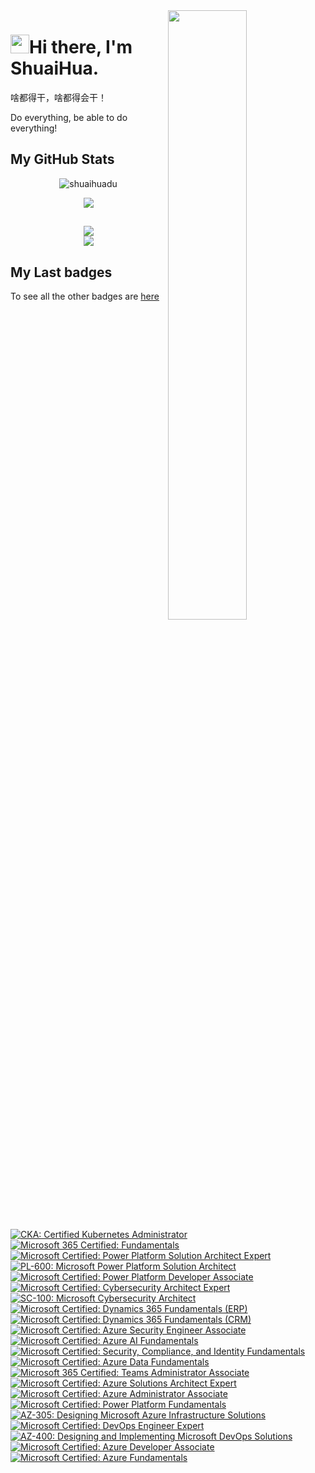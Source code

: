 <img align="right" src="https://github-readme-stats.vercel.app/api?username=shuaihuadu&show_icons=true&count_private=true&hide_border=true" width="50%"/>
<h1 class="mt-n3"><img src = "https://raw.githubusercontent.com/MartinHeinz/MartinHeinz/master/wave.gif" width="30" height="30">Hi there, I'm ShuaiHua.</h1>

啥都得干，啥都得会干！

Do everything, be able to do everything!

<h2> </h2>
<h2> My GitHub Stats</h2>
<p align="center"> <img src="https://komarev.com/ghpvc/?username=shuaihuadu" alt="shuaihuadu" /> </p>
<div align="center">
    <img  src="https://github-readme-stats.vercel.app/api/top-langs/?username=shuaihuadu&layout=compact" />
</div>

<h2> </h2>
<div align="center">
  <img  src="https://github-readme-streak-stats.herokuapp.com?user=shuaihuadu&theme=onedark&date_format=M%20j%5B%2C%20Y%5D" />
</div>
<div align="center">
  <img src="https://github-profile-trophy.vercel.app/?username=shuaihuadu&theme=gruvbox&row=1&column=6&no-frame=true&no-bg=true" />
</div>


<h2> My Last badges</h2>

To see all the other badges are [here](https://www.credly.com/users/shuaihuadu/badges)

<!--START_SECTION:badges-->
[![CKA: Certified Kubernetes Administrator](https://images.credly.com/size/100x100/images/8b8ed108-e77d-4396-ac59-2504583b9d54/cka_from_cncfsite__281_29.png)](http://www.credly.com/badges/5bf9a03e-8c27-4faf-bc14-b5407c97a59c "CKA: Certified Kubernetes Administrator")
[![Microsoft 365 Certified: Fundamentals](https://images.credly.com/size/100x100/images/0c6d9839-f468-4adc-987d-5cfae4a9ee67/image.png)](http://www.credly.com/badges/bab86b93-4fc4-4eeb-9aea-e2812842c860 "Microsoft 365 Certified: Fundamentals")
[![Microsoft Certified: Power Platform Solution Architect Expert](https://images.credly.com/size/100x100/images/72eb3ccc-c40c-4e41-84b1-689e58af16f9/power-platform-solutions-architect-expert-600x600.png)](http://www.credly.com/badges/6f2a495c-4568-4c8a-8a60-947b65b927f1 "Microsoft Certified: Power Platform Solution Architect Expert")
[![PL-600: Microsoft Power Platform Solution Architect](https://images.credly.com/size/100x100/images/8f594ad4-f129-4662-87a7-9cbbf91ebfce/exam-pl600-600x600.png)](http://www.credly.com/badges/6cf56c93-f535-4a82-b096-d3ae0c900bb0 "PL-600: Microsoft Power Platform Solution Architect")
[![Microsoft Certified: Power Platform Developer Associate](https://images.credly.com/size/100x100/images/2723937e-7860-4f43-bd2b-3c143b913c3b/power-platform-developer-600x600.png)](http://www.credly.com/badges/e5a8945c-6e72-43f6-8402-9db6ee225656 "Microsoft Certified: Power Platform Developer Associate")
[![Microsoft Certified: Cybersecurity Architect Expert](https://images.credly.com/size/100x100/images/0ba22331-acf9-4e8a-8ce3-b4cc3d376040/image.png)](http://www.credly.com/badges/bdfd7fc7-8b67-48c6-96db-f5f78f910117 "Microsoft Certified: Cybersecurity Architect Expert")
[![SC-100: Microsoft Cybersecurity Architect](https://images.credly.com/size/100x100/images/c34a6df4-c7bd-461b-ac12-deab18ab6804/image.png)](http://www.credly.com/badges/5cd7c237-3084-4a8c-92f2-0c046ecb6674 "SC-100: Microsoft Cybersecurity Architect")
[![Microsoft Certified: Dynamics 365 Fundamentals (ERP)](https://images.credly.com/size/100x100/images/f611a90e-b8e2-4fdf-9bd6-9e8d5f4c30e8/dynamics365-fundamentals-erp-600x600.png)](http://www.credly.com/badges/d6cb5f85-4df8-4787-b535-894cd68858fc "Microsoft Certified: Dynamics 365 Fundamentals (ERP)")
[![Microsoft Certified: Dynamics 365 Fundamentals (CRM)](https://images.credly.com/size/100x100/images/42992295-0ee2-4527-982d-e51efbec40fc/dynamics365-fundamentals-crm-600x600.png)](http://www.credly.com/badges/9c500b72-b933-4c24-a495-51a46f452144 "Microsoft Certified: Dynamics 365 Fundamentals (CRM)")
[![Microsoft Certified: Azure Security Engineer Associate](https://images.credly.com/size/100x100/images/1ad16b6f-2c71-4a2e-ae74-ec69c4766039/azure-security-engineer-associate600x600.png)](http://www.credly.com/badges/ea3debb3-cdcf-4667-8b0a-8aaa82f31040 "Microsoft Certified: Azure Security Engineer Associate")
[![Microsoft Certified: Azure AI Fundamentals](https://images.credly.com/size/100x100/images/4136ced8-75d5-4afb-8677-40b6236e2672/azure-ai-fundamentals-600x600.png)](http://www.credly.com/badges/a807802d-0140-4444-a745-dc2f48b80c4c "Microsoft Certified: Azure AI Fundamentals")
[![Microsoft Certified: Security, Compliance, and Identity Fundamentals](https://images.credly.com/size/100x100/images/fc1352af-87fa-4947-ba54-398a0e63322e/security-compliance-and-identity-fundamentals-600x600.png)](http://www.credly.com/badges/96907227-3849-4eec-91b8-0596038fa81d "Microsoft Certified: Security, Compliance, and Identity Fundamentals")
[![Microsoft Certified: Azure Data Fundamentals](https://images.credly.com/size/100x100/images/70eb1e3f-d4de-4377-a062-b20fb29594ea/azure-data-fundamentals-600x600.png)](http://www.credly.com/badges/67076ff0-fba5-47fb-90ad-1b0e80bd1124 "Microsoft Certified: Azure Data Fundamentals")
[![Microsoft 365 Certified: Teams Administrator Associate](https://images.credly.com/size/100x100/images/59db067c-f0e9-44a8-bcc7-53a960274bfb/CERT-Associate-Microsoft365-Teams-Administrator.png)](http://www.credly.com/badges/f4224f0c-2501-4239-a5b9-d6f1984a07b6 "Microsoft 365 Certified: Teams Administrator Associate")
[![Microsoft Certified: Azure Solutions Architect Expert](https://images.credly.com/size/100x100/images/987adb7e-49be-4e24-b67e-55986bd3fe66/azure-solutions-architect-expert-600x600.png)](http://www.credly.com/badges/aa8b9a55-ce49-4968-9008-77c3e767b942 "Microsoft Certified: Azure Solutions Architect Expert")
[![Microsoft Certified: Azure Administrator Associate](https://images.credly.com/size/100x100/images/336eebfc-0ac3-4553-9a67-b402f491f185/azure-administrator-associate-600x600.png)](http://www.credly.com/badges/77802ba7-2b1f-446f-9a7a-3accbcb72729 "Microsoft Certified: Azure Administrator Associate")
[![Microsoft Certified: Power Platform Fundamentals](https://images.credly.com/size/100x100/images/2a6251f2-737b-4bf6-9190-d77570cc76fc/CERT-Fundamentals-Power-Platform.png)](http://www.credly.com/badges/4d706647-f277-4ed4-88d7-9e4f317a36ea "Microsoft Certified: Power Platform Fundamentals")
[![AZ-305: Designing Microsoft Azure Infrastructure Solutions](https://images.credly.com/size/100x100/images/9d7dc4c0-5681-41fc-b96b-26e9157786d7/image.png)](http://www.credly.com/badges/a49c3e38-ddfd-4308-a429-070f7b61a84d "AZ-305: Designing Microsoft Azure Infrastructure Solutions")
[![Microsoft Certified: DevOps Engineer Expert](https://images.credly.com/size/100x100/images/c3ab66f8-5d59-4afa-a6c2-0ba30a1989ca/CERT-Expert-DevOps-Engineer-600x600.png)](http://www.credly.com/badges/565fb9d0-7251-4bba-988b-e78a7e10198b "Microsoft Certified: DevOps Engineer Expert")
[![AZ-400: Designing and Implementing Microsoft DevOps Solutions](https://images.credly.com/size/100x100/images/107e2eb6-f394-40eb-83d2-d8c9b7d34555/exam-az400-600x600.png)](http://www.credly.com/badges/77959f06-2f88-447e-9bfd-590b9082057f "AZ-400: Designing and Implementing Microsoft DevOps Solutions")
[![Microsoft Certified: Azure Developer Associate](https://images.credly.com/size/100x100/images/63316b60-f62d-4e51-aacc-c23cb850089c/azure-developer-associate-600x600.png)](http://www.credly.com/badges/7193f95d-9f62-4848-ae0c-cbc62efb2cb0 "Microsoft Certified: Azure Developer Associate")
[![Microsoft Certified: Azure Fundamentals](https://images.credly.com/size/100x100/images/be8fcaeb-c769-4858-b567-ffaaa73ce8cf/image.png)](http://www.credly.com/badges/be5b69fd-9fe4-49dc-9121-2d9f10a377fb "Microsoft Certified: Azure Fundamentals")
<!--END_SECTION:badges-->
